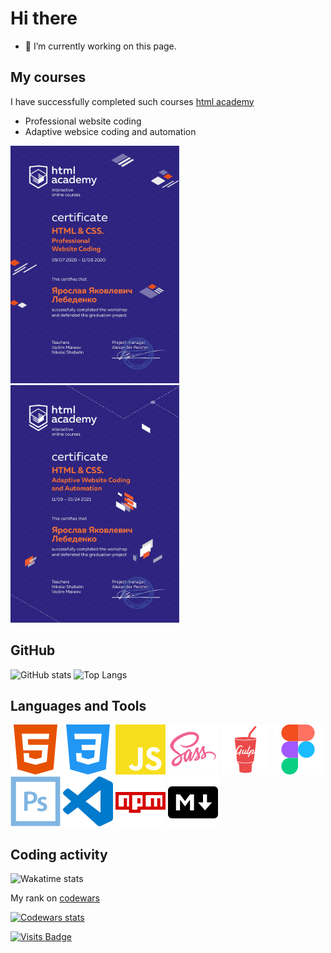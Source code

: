 # Hi there

- 🔭 I’m currently working on this page.

## My courses

I have successfully completed such courses
[html academy](https://htmlacademy.ru/?ref=377731)

- Professional website coding
- Adaptive websice coding and automation

<a href="https://assets.htmlacademy.ru/certificates/intensive/163/377731.pdf?1610699754">
  <img src="certificate/static-en.jpg" width="270" height="380">
</a>
<a href="https://assets.htmlacademy.ru/certificates/intensive/165/377731.pdf?1610699688">
  <img src="certificate/adaptive-en.jpg" width="270" height="380">
</a>

## GitHub

<a><img height="180rem" src="https://github-readme-stats.vercel.app/api?username=Nailheart&show_icons=true&theme=tokyonight&hide_border=true&custom_title=GitHub%20Stats" alt="GitHub stats"></a>
<a><img height="180rem" src="https://github-readme-stats.vercel.app/api/top-langs/?username=Nailheart&layout=compact&theme=tokyonight&hide_border=true&langs_count=6" alt="Top Langs"></a>

## Languages and Tools

[![HTML5](img/html5.svg)](https://www.w3.org/html/)
[![CSS3](img/css3.svg)](https://www.w3.org/Style/CSS/)
[![JavaScript](img/js.svg)](https://developer.mozilla.org/en-US/docs/Web/JavaScript/)
[![Sass](img/sass.svg)](https://sass-lang.com/)
[![Gulp](img/gulp.svg)](https://gulpjs.com/)
[![Figma](img/figma.svg)](https://www.figma.com/)
[![Photoshop](img/photoshop.svg)](https://www.photoshop.com/en/)
[![Visual Studio Code](img/vscode.svg)](https://code.visualstudio.com/)
[![npm](img/npm.svg)](https://www.npmjs.com/)
[![Markdown](img/markdown.svg)](https://github.com/adam-p/markdown-here/wiki/Markdown-Cheatsheet)

## Coding activity

![Wakatime stats](https://github-readme-stats.vercel.app/api/wakatime?username=Nailheart&theme=tokyonight&hide_border=true)

My rank on [codewars](https://www.codewars.com/users/Nailheart)

[![Codewars stats](https://www.codewars.com/users/Nailheart/badges/large)](https://www.codewars.com/users/Nailheart)

[![Visits Badge](https://badges.pufler.dev/visits/Nailheart/Nailheart)](https://github.com/Nailheart)
